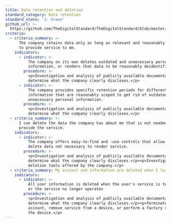 ```yaml
---
title: Data retention and deletion
standard_category: Data retention
standard_state: '1: Green'
github_url: >-
  https://github.com/TheDigitalStandard/TheDigitalStandard/blob/master/Privacy%20(Is%20it%20private%3F)%2FData%20retention%2FData%20retention%20and%20deletion.yaml
criteria:
  - criteria_summary: >-
      The company retains data only as long as relevant and reasonably necessary
      to provide service to me.
    indicators:
      - indicator: >-
          The company on its own deletes outdated and unnecessary personal
          information, or renders that data to be reasonably deidentified.
        procedure: >-
          <p>Investigation and analysis of publicly available documentation to
          determine what the company clearly discloses.</p>
      - indicator: >-
          The company provides specific retention periods for different types of
          information that are reasonably scoped to get rid of outdated and
          unnecessary personal information.
        procedure: >-
          <p>Investigation and analysis of publicly available documentation to
          determine what the company clearly discloses.</p>
  - criteria_summary: >-
      I can delete the data the company has about me that is not needed to
      provide the service.
    indicators:
      - indicator: >-
          The company offers easy-to-find and -use controls that allow users to
          delete data not necessary to render service.
        procedure: >-
          <p>Investigation and analysis of publicly available documentation to
          determine what the company clearly discloses.</p><p>Investigation of
          deletion tools offered by the company.</p>
  - criteria_summary: My account and information are deleted when I leave the service.
    indicators:
      - indicator: >-
          All user information is deleted when the user's service is terminated,
          or the service no longer operates
        procedure: >-
          <p>Investigation and analysis of publicly available documentation to
          determine what the company clearly discloses.</p><p>Terminate a test
          account, remove service from a device, or perform a factory reset on
          the device.</p>
---
```


